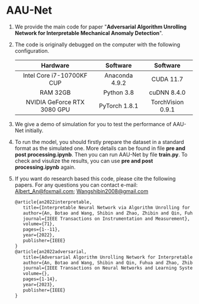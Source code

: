 # AAU-Net

1. We provide the main code for paper "**Adversarial Algorithm Unrolling Network for Interpretable Mechanical Anomaly Detection**".
2. The code is originally debugged on the computer with the following configuration.

   |          Hardware          |    Software    |     Software     |
   | :-------------------------: | :------------: | :---------------: |
   |  Intel Core i7-10700KF CUP  | Anaconda 4.9.2 |     CUDA 11.7     |
   |          RAM 32GB          |   Python 3.8   |    cuDNN 8.4.0    |
   | NVIDIA GeForce RTX 3080 GPU | PyTorch 1.8.1 | TorchVision 0.9.1 |
3. We give a demo of simulation for you to test the performance of AAU-Net initially.
4. To run the model, you should firstly prepare the dataset in a standard format as the simulated one. More details can be found in file **pre and post processing.ipynb**. Then you can run AAU-Net by file **train.py**. To check and visulize the results, you can use **pre and post processing.ipynb** again.
5. If you want do research based this code, please cite the following papers. For any questions you can contact e-mail: Albert_An@foxmail.com; Wangshibin2008@gmail.com

   ```latex
   @article{an2022interpretable,
      title={Interpretable Neural Network via Algorithm Unrolling for Mechanical Fault Diagnosis},
      author={An, Botao and Wang, Shibin and Zhao, Zhibin and Qin, Fuhua and Yan, Ruqiang and Chen, Xuefeng},
      journal={IEEE Transactions on Instrumentation and Measurement},
      volume={71},
      pages={1--11},
      year={2022},
      publisher={IEEE}
   }
   @article{an2022adversarial,
      title={Adversarial Algorithm Unrolling Network for Interpretable Mechanical Anomaly Detection},
      author={An, Botao and Wang, Shibin and Qin, Fuhua and Zhao, Zhibin and Yan, Ruqiang and Chen, Xuefeng},
      journal={IEEE Transactions on Neural Networks and Learning Systems},
      volume={},
      pages={1-14},
      year={2023},
      publisher={IEEE}
   }
   ```
